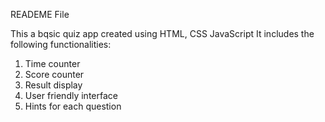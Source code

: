READEME File

This a bqsic quiz app created using HTML, CSS JavaScript
It includes the following functionalities:

1. Time counter
2. Score counter
3. Result display
4. User friendly interface
5. Hints for each question
